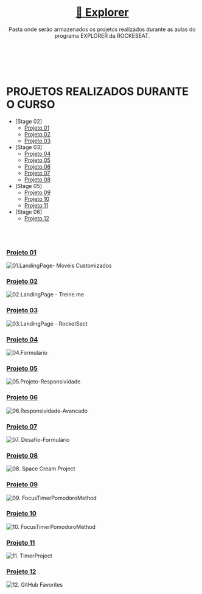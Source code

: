 
<h1 align="center">
    <a href="https://www.rocketseat.com.br/explorer"> 🚀 Explorer </a>
</h1>
<p align="center">Pasta onde serão armazenados os projetos realizados durante as aulas do programa EXPLORER da ROCKESEAT</a>. </p>

<br>
<br>
<br>
<br>

# PROJETOS REALIZADOS DURANTE O CURSO

- [Stage 02]
  - [Projeto 01](#projeto-01)
  - [Projeto 02](#projeto-02)
  - [Projeto 03](#projeto-03)
- [Stage 03]
  - [Projeto 04](#projeto-04)
  - [Projeto 05](#projeto-05)
  - [Projeto 06](#projeto-06)
  - [Projeto 07](#projeto-07)
  - [Projeto 08](#projeto-08)
- [Stage 05]
  - [Projeto 09](#projeto-09)
  - [Projeto 10](#projeto-10)
  - [Projeto 11](#projeto-11)
- [Stage 06]
  - [Projeto 12](#projeto-12)



<br>
<br>

### [Projeto 01](https://github.com/RenanFachin/Explorer-Rockeseat/tree/main/STAGE%2002/01.LandingPage-%20Moveis%20Customizados)

![01.LandingPage- Moveis Customizados](https://i.imgur.com/TUwsf54.jpg)

### [Projeto 02](https://github.com/RenanFachin/Explorer-Rockeseat/tree/main/STAGE%2002/02.LandingPage%20-%20Treine.me)

![02.LandingPage - Treine.me](https://i.imgur.com/m7deL7V.jpg)

### [Projeto 03](https://github.com/RenanFachin/Explorer-Rockeseat/tree/main/STAGE%2002/03.LandingPage%20-%20RocketSect)

![03.LandingPage - RocketSect](https://i.imgur.com/e3gCs6a.jpg)

### [Projeto 04](https://github.com/RenanFachin/Explorer-Rockeseat/tree/main/STAGE%2003/04.%20Formulario)

![04.Formulario](https://i.imgur.com/eAxsX4S.jpg)

### [Projeto 05](https://github.com/RenanFachin/Explorer-Rockeseat/tree/main/STAGE%2003/05.%20Projeto-Responsividade)

![05.Projeto-Responsividade](https://i.imgur.com/bmJ0BbK.jpg)

### [Projeto 06](https://github.com/RenanFachin/Explorer-Rockeseat/tree/main/STAGE%2003/06.%20Responsividade-Avancado)

![06.Responsividade-Avancado](https://i.imgur.com/pzkLyF6.jpg)

### [Projeto 07](https://github.com/RenanFachin/Explorer-Rockeseat/tree/main/STAGE%2003/07.%20Desafio-Formulario)

![07. Desafio-Formulário](https://i.imgur.com/fNWhRVL.jpg)

### [Projeto 08](https://github.com/RenanFachin/Explorer-Rockeseat/tree/main/STAGE%2003/08.%20Desafio-SpaceCreamResponsiveProject)

![08. Space Cream Project](https://i.imgur.com/QJhXGjj.jpg)

### [Projeto 09](https://github.com/RenanFachin/Explorer-Rockeseat/tree/main/STAGE%2005/FocusTimerPomodoroMethod)

![09. FocusTimerPomodoroMethod](https://i.imgur.com/kdyCrnx.jpg)

### [Projeto 10](https://github.com/RenanFachin/Explorer-Rockeseat/tree/main/STAGE%2005/Jogodeadivinhacao)

![10. FocusTimerPomodoroMethod](https://i.imgur.com/qZiaASN.jpg)

### [Projeto 11](https://github.com/RenanFachin/Explorer-Rockeseat/tree/main/STAGE%2005/11.%20FocusTimer)

![11. TimerProject](https://i.imgur.com/zkmWBv4.jpg)

### [Projeto 12](https://github.com/RenanFachin/Explorer-Rockeseat/tree/main/STAGE%2006/11.%20Github-Favorites)

![12. GitHub Favorites](https://i.imgur.com/yOkvArq.jpg)
